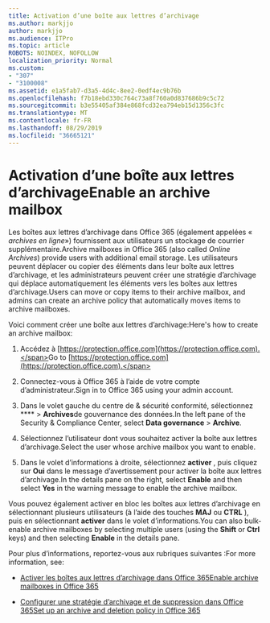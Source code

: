 ```yaml
---
title: Activation d’une boîte aux lettres d’archivage
ms.author: markjjo
author: markjjo
ms.audience: ITPro
ms.topic: article
ROBOTS: NOINDEX, NOFOLLOW
localization_priority: Normal
ms.custom:
- "307"
- "3100008"
ms.assetid: e1a5fab7-d3a5-4d4c-8ee2-0edf4ec9b76b
ms.openlocfilehash: f7b18ebd330c764c73a8f760a0d837686b9c5c72
ms.sourcegitcommit: b3e55405af384e868fcd32ea794eb15d1356c3fc
ms.translationtype: MT
ms.contentlocale: fr-FR
ms.lasthandoff: 08/29/2019
ms.locfileid: "36665121"
---
```

# <a name="enable-an-archive-mailbox"></a><span data-ttu-id="94a87-102">Activation d’une boîte aux lettres d’archivage</span><span class="sxs-lookup"><span data-stu-id="94a87-102">Enable an archive mailbox</span></span>

<span data-ttu-id="94a87-103">Les boîtes aux lettres d’archivage dans Office 365 (également appelées « *archives en ligne*») fournissent aux utilisateurs un stockage de courrier supplémentaire.</span><span class="sxs-lookup"><span data-stu-id="94a87-103">Archive mailboxes in Office 365 (also called  *Online Archives*) provide users with additional email storage.</span></span> <span data-ttu-id="94a87-104">Les utilisateurs peuvent déplacer ou copier des éléments dans leur boîte aux lettres d’archivage, et les administrateurs peuvent créer une stratégie d’archivage qui déplace automatiquement les éléments vers les boîtes aux lettres d’archivage.</span><span class="sxs-lookup"><span data-stu-id="94a87-104">Users can move or copy items to their archive mailbox, and admins can create an archive policy that automatically moves items to archive mailboxes.</span></span>
  
<span data-ttu-id="94a87-105">Voici comment créer une boîte aux lettres d’archivage:</span><span class="sxs-lookup"><span data-stu-id="94a87-105">Here's how to create an archive mailbox:</span></span>
  
1. <span data-ttu-id="94a87-106">Accédez à [https://protection.office.com](https://protection.office.com).</span><span class="sxs-lookup"><span data-stu-id="94a87-106">Go to [https://protection.office.com](https://protection.office.com).</span></span>

2. <span data-ttu-id="94a87-107">Connectez-vous à Office 365 à l’aide de votre compte d’administrateur.</span><span class="sxs-lookup"><span data-stu-id="94a87-107">Sign in to Office 365 using your admin account.</span></span>

3. <span data-ttu-id="94a87-108">Dans le volet gauche du centre de &amp; sécurité conformité, sélectionnez \*\*\*\* \> **Archives**de gouvernance des données.</span><span class="sxs-lookup"><span data-stu-id="94a87-108">In the left pane of the Security &amp; Compliance Center, select **Data governance** \> **Archive**.</span></span>

4. <span data-ttu-id="94a87-109">Sélectionnez l’utilisateur dont vous souhaitez activer la boîte aux lettres d’archivage.</span><span class="sxs-lookup"><span data-stu-id="94a87-109">Select the user whose archive mailbox you want to enable.</span></span>

5. <span data-ttu-id="94a87-110">Dans le volet d’informations à droite, sélectionnez **activer** , puis cliquez sur **Oui** dans le message d’avertissement pour activer la boîte aux lettres d’archivage.</span><span class="sxs-lookup"><span data-stu-id="94a87-110">In the details pane on the right, select **Enable** and then select **Yes** in the warning message to enable the archive mailbox.</span></span>

<span data-ttu-id="94a87-111">Vous pouvez également activer en bloc les boîtes aux lettres d’archivage en sélectionnant plusieurs utilisateurs (à l’aide des touches **MAJ** ou **CTRL** ), puis en sélectionnant **activer** dans le volet d’informations.</span><span class="sxs-lookup"><span data-stu-id="94a87-111">You can also bulk-enable archive mailboxes by selecting multiple users (using the **Shift** or **Ctrl** keys) and then selecting **Enable** in the details pane.</span></span>
  
<span data-ttu-id="94a87-112">Pour plus d’informations, reportez-vous aux rubriques suivantes :</span><span class="sxs-lookup"><span data-stu-id="94a87-112">For more information, see:</span></span>
  
- [<span data-ttu-id="94a87-113">Activer les boîtes aux lettres d’archivage dans Office 365</span><span class="sxs-lookup"><span data-stu-id="94a87-113">Enable archive mailboxes in Office 365</span></span>](https://support.office.com/article/enable-archive-mailboxes-in-the-office-365-security-compliance-center-268a109e-7843-405b-bb3d-b9393b2342ce)

- [<span data-ttu-id="94a87-114">Configurer une stratégie d’archivage et de suppression dans Office 365</span><span class="sxs-lookup"><span data-stu-id="94a87-114">Set up an archive and deletion policy in Office 365</span></span>](https://support.office.com/article/Set-up-an-archive-and-deletion-policy-for-mailboxes-in-your-Office-365-organization-ec3587e4-7b4a-40fb-8fb8-8aa05aeae2ce)
